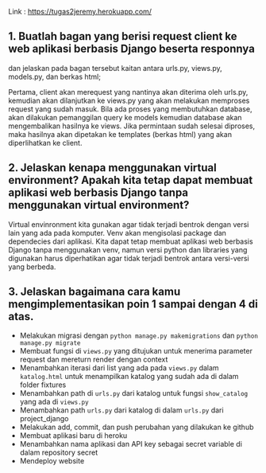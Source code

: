 Link : https://tugas2jeremy.herokuapp.com/

## 1. Buatlah bagan yang berisi request client ke web aplikasi berbasis Django beserta responnya 
dan jelaskan pada bagan tersebut kaitan antara urls.py, views.py, models.py, dan berkas html;

Pertama, client akan merequest yang nantinya akan diterima oleh urls.py, kemudian akan dilanjutkan ke views.py yang akan melakukan
memproses request yang sudah masuk. Bila ada proses yang membutuhkan database, akan dilakukan pemanggilan query ke models kemudian
database akan mengembalikan hasilnya ke views. Jika permintaan sudah selesai diproses, maka hasilnya akan dipetakan ke templates (berkas html) yang akan 
diperlihatkan ke client.

## 2. Jelaskan kenapa menggunakan virtual environment? Apakah kita tetap dapat membuat aplikasi web berbasis Django tanpa menggunakan virtual environment?
Virtual envinronment kita gunakan agar tidak terjadi bentrok dengan versi lain yang ada pada komputer. Venv akan mengisolasi package dan dependecies
dari aplikasi. Kita dapat tetap membuat aplikasi web berbasis Django tanpa menggunakan venv, namun versi python dan libraries yang digunakan harus 
diperhatikan agar tidak terjadi bentrok antara versi-versi yang berbeda.

## 3. Jelaskan bagaimana cara kamu mengimplementasikan poin 1 sampai dengan 4 di atas.
- Melakukan migrasi dengan `python manage.py makemigrations` dan `python manage.py migrate`
- Membuat fungsi di `views.py` yang ditujukan untuk menerima parameter request dan mereturn render dengan context
- Menambahkan iterasi dari list yang ada pada `views.py` dalam `katalog.html` untuk menampilkan katalog yang sudah ada di dalam folder fixtures
- Menambahkan path di `urls.py` dari katalog untuk fungsi `show_catalog` yang ada di `views.py`
- Menambahkan path `urls.py` dari katalog di dalam `urls.py` dari project_django
- Melakukan add, commit, dan push perubahan yang dilakukan ke github
- Membuat aplikasi baru di heroku
- Menambahkan nama aplikasi dan API key sebagai secret variable di dalam repository secret
- Mendeploy website